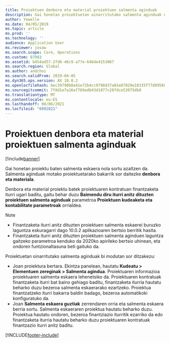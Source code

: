```yaml
---
title: Proiektuen denbora eta material proiektuen salmenta aginduak
description: Gai honetan proiektuetan oinarritutako salmenta aginduak nola sortu azaltzen da denbora eta proiektu materialetarako.
author: Yowelle
ms.date: 04/05/2019
ms.topic: article
ms.prod: ''
ms.technology: ''
audience: Application User
ms.reviewer: josaw
ms.search.scope: Core, Operations
ms.custom: 87983
ms.assetid: b454ad57-2fd6-46c9-a77e-646de4153067
ms.search.region: Global
ms.author: andchoi
ms.search.validFrom: 2019-04-05
ms.dyn365.ops.version: AX 10.0.2
ms.openlocfilehash: bec39790b0a41e72b4cc9798d37a01e87029e18335f77d895680aafbb74fac3b
ms.sourcegitcommit: 7f8d1e7a16af769adb43d1877c28fdce53975db8
ms.translationtype: MT
ms.contentlocale: eu-ES
ms.lasthandoff: 08/06/2021
ms.locfileid: "6992821"
---
```

# <a name="project-sales-orders-for-time-and-material-projects"></a>Proiektuen denbora eta material proiektuen salmenta aginduak

[!include[banner](../includes/banner.md)]

Gai honetan proiektu baten salmenta eskaera nola sortu azaltzen da. Salmenta aginduak motako proiektuetarako bakarrik sor daitezke **denbora eta materiala**.

Denbora eta material proiektu batek proiektuaren kontratuan finantzaketa iturri ugari baditu, gaitu behar duzu **Baimendu diru iturri anitz dituzten proiektuen salmenta aginduak** parametroa **Proiektuen kudeaketa eta kontabilitate parametroak** orrialdea. 

> [!NOTE]
> - Finantzaketa iturri anitz dituzten proiektuen salmenta eskaerei buruzko laguntza eskuragarri dago 10.0.2 aplikazioaren bertsio berritik hasita.
> - Finantzaketa iturri anitz dituzten proiektuen salmenta aginduen laguntza gaitzeko parametroa kenduko da 2020ko apirileko bertsio uhinean, eta ondoren funtzionaltasuna beti gaituko da.

Proiektuetan oinarritutako salmenta aginduak bi modutan sor ditzakezu:

- Joan proiektura bertara. Ekintza panelean, hautatu **Kudeatu > Elementuen zereginak > Salmenta agindua**. Proiektuaren informazioa proiektuaren salmenta eskaera lehenetsiko da. Proiektuaren kontratuak finantzaketa iturri bat baino gehiago baditu, finantzaketa iturria hautatu beharko duzu bezeroa salmenta eskaerarako ezartzeko. Proiektua finantzatzeko iturri bakarra baldin badago, bezeroa automatikoki konfiguratuko da.
- Joan **Salmenta eskaera guztiak** zerrendaren orria eta salmenta eskaera berria sortu. Salmenta eskaeraren proiektua hautatu beharko duzu. Proiektua hautatu ondoren, bezeroa finantziazio iturritik ezarriko da edo finantzaketa iturria hautatu beharko duzu proiektuaren kontratuak finantzazio iturri anitz baditu.



[!INCLUDE[footer-include](../includes/footer-banner.md)]